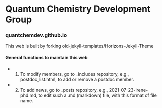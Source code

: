 # Quantum Chemistry Development Group 
### quantchemdev.github.io
This web is built by forking old-jekyll-templates/Horizons-Jekyll-Theme
#### General functions to maintain this web
* 1) To modify members, go to _includes repository, e.g., postdoc_list.html, to add or remove a postdoc member.
* 2) To add news, go to _posts repository, e.g., 2021-07-23-irene-phd.md, to edit such a .md (markdown) file, with this format of file name.
